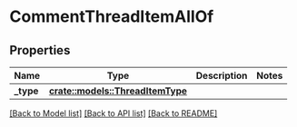 # CommentThreadItemAllOf

## Properties

Name | Type | Description | Notes
------------ | ------------- | ------------- | -------------
**_type** | [**crate::models::ThreadItemType**](threadItemType.md) |  | 

[[Back to Model list]](../README.md#documentation-for-models) [[Back to API list]](../README.md#documentation-for-api-endpoints) [[Back to README]](../README.md)


